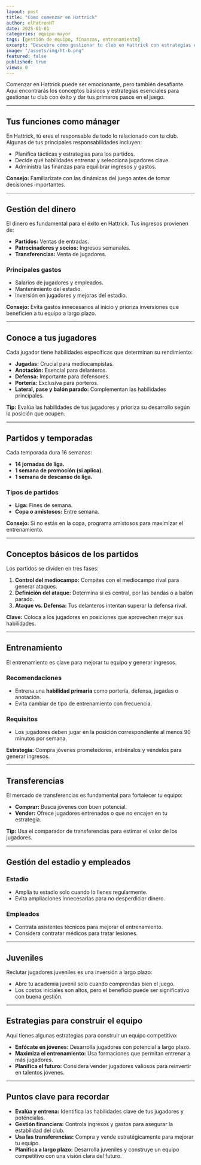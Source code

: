 ```yaml
---
layout: post
title: "Cómo comenzar en Hattrick"
author: elPatronHT
date: 2025-01-01
categories: equipo-mayor
tags: [gestión de equipo, finanzas, entrenamiento]
excerpt: "Descubre cómo gestionar tu club en Hattrick con estrategias clave para principiantes."
image: "/assets/img/ht-b.png"
featured: false
published: true
views: 0
---
```


Comenzar en Hattrick puede ser emocionante, pero también desafiante. Aquí encontrarás los conceptos básicos y estrategias esenciales para gestionar tu club con éxito y dar tus primeros pasos en el juego.

---

## Tus funciones como mánager

En Hattrick, tú eres el responsable de todo lo relacionado con tu club. Algunas de tus principales responsabilidades incluyen:

- Planifica tácticas y estrategias para los partidos.
- Decide qué habilidades entrenar y selecciona jugadores clave.
- Administra las finanzas para equilibrar ingresos y gastos.

**Consejo:** Familiarízate con las dinámicas del juego antes de tomar decisiones importantes.

---

## Gestión del dinero

El dinero es fundamental para el éxito en Hattrick. Tus ingresos provienen de:

- **Partidos:** Ventas de entradas.
- **Patrocinadores y socios:** Ingresos semanales.
- **Transferencias:** Venta de jugadores.

### Principales gastos

- Salarios de jugadores y empleados.
- Mantenimiento del estadio.
- Inversión en jugadores y mejoras del estadio.

**Consejo:** Evita gastos innecesarios al inicio y prioriza inversiones que beneficien a tu equipo a largo plazo.

---

## Conoce a tus jugadores

Cada jugador tiene habilidades específicas que determinan su rendimiento:

- **Jugadas:** Crucial para mediocampistas.
- **Anotación:** Esencial para delanteros.
- **Defensa:** Importante para defensores.
- **Portería:** Exclusiva para porteros.
- **Lateral, pase y balón parado:** Complementan las habilidades principales.

**Tip:** Evalúa las habilidades de tus jugadores y prioriza su desarrollo según la posición que ocupen.

---

## Partidos y temporadas

Cada temporada dura 16 semanas:

- **14 jornadas de liga.**
- **1 semana de promoción (si aplica).**
- **1 semana de descanso de liga.**

### Tipos de partidos

- **Liga:** Fines de semana.
- **Copa o amistosos:** Entre semana.

**Consejo:** Si no estás en la copa, programa amistosos para maximizar el entrenamiento.

---

## Conceptos básicos de los partidos

Los partidos se dividen en tres fases:

1. **Control del mediocampo:** Compites con el mediocampo rival para generar ataques.
2. **Definición del ataque:** Determina si es central, por las bandas o a balón parado.
3. **Ataque vs. Defensa:** Tus delanteros intentan superar la defensa rival.

**Clave:** Coloca a los jugadores en posiciones que aprovechen mejor sus habilidades.

---

## Entrenamiento

El entrenamiento es clave para mejorar tu equipo y generar ingresos.

### Recomendaciones

- Entrena una **habilidad primaria** como portería, defensa, jugadas o anotación.
- Evita cambiar de tipo de entrenamiento con frecuencia.

### Requisitos

- Los jugadores deben jugar en la posición correspondiente al menos 90 minutos por semana.

**Estrategia:** Compra jóvenes prometedores, entrénalos y véndelos para generar ingresos.

---

## Transferencias

El mercado de transferencias es fundamental para fortalecer tu equipo:

- **Comprar:** Busca jóvenes con buen potencial.
- **Vender:** Ofrece jugadores entrenados o que no encajen en tu estrategia.

**Tip:** Usa el comparador de transferencias para estimar el valor de los jugadores.

---

## Gestión del estadio y empleados

### Estadio

- Amplía tu estadio solo cuando lo llenes regularmente.
- Evita ampliaciones innecesarias para no desperdiciar dinero.

### Empleados

- Contrata asistentes técnicos para mejorar el entrenamiento.
- Considera contratar médicos para tratar lesiones.

---

## Juveniles

Reclutar jugadores juveniles es una inversión a largo plazo:

- Abre tu academia juvenil solo cuando comprendas bien el juego.
- Los costos iniciales son altos, pero el beneficio puede ser significativo con buena gestión.

---

## Estrategias para construir el equipo

Aquí tienes algunas estrategias para construir un equipo competitivo:

- **Enfócate en jóvenes:** Desarrolla jugadores con potencial a largo plazo.
- **Maximiza el entrenamiento:** Usa formaciones que permitan entrenar a más jugadores.
- **Planifica el futuro:** Considera vender jugadores valiosos para reinvertir en talentos jóvenes.

---

## Puntos clave para recordar

- **Evalúa y entrena:** Identifica las habilidades clave de tus jugadores y poténcialas.
- **Gestión financiera:** Controla ingresos y gastos para asegurar la estabilidad del club.
- **Usa las transferencias:** Compra y vende estratégicamente para mejorar tu equipo.
- **Planifica a largo plazo:** Desarrolla juveniles y construye un equipo competitivo con una visión clara del futuro.
